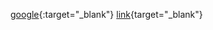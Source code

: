 [google](https://taha-blc.github.io/hangman_game/){:target="_blank"}
[link](https://taha-blc.github.io/hangman_game/){target="_blank"}
